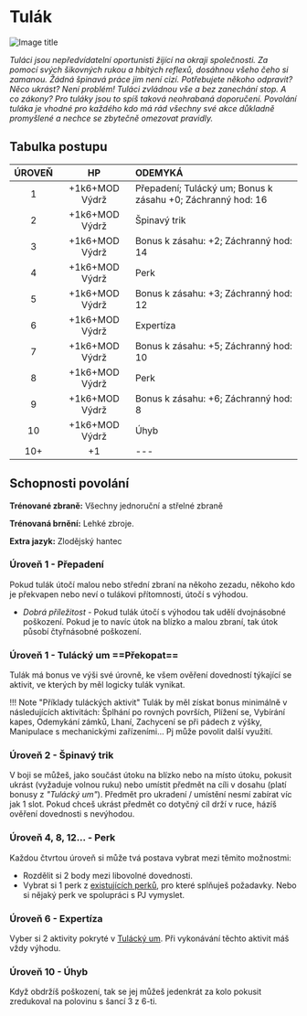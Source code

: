 # Tulák

![Image title](/assets/NAldir/classes/rogue.webp)

*Tuláci jsou nepředvídatelní oportunisti žijící na okraji společnosti. Za pomocí svých šikovných rukou a hbitých reflexů, dosáhnou všeho čeho si zamanou. Žádná špinavá práce jim není cizí. Potřebujete někoho odpravit? Něco ukrást? Není problém! Tuláci zvládnou vše a bez zanechání stop. A co zákony? Pro tuláky jsou to spíš taková neohrabaná doporučení. Povolání tuláka je vhodné pro každého kdo má rád všechny své akce důkladně promyšlené a nechce se zbytečně omezovat pravidly.*

## Tabulka postupu

| ÚROVEŇ |       HP       | ODEMYKÁ                                                     |
| :----: | :------------: | :---------------------------------------------------------- |
|   1    | +1k6+MOD Výdrž | Přepadení; Tulácký um; Bonus k zásahu +0; Záchranný hod: 16 |
|   2    | +1k6+MOD Výdrž | Špinavý trik                                                |
|   3    | +1k6+MOD Výdrž | Bonus k zásahu: +2; Záchranný hod: 14                       |
|   4    | +1k6+MOD Výdrž | Perk                                                        |
|   5    | +1k6+MOD Výdrž | Bonus k zásahu: +3; Záchranný hod: 12                       |
|   6    | +1k6+MOD Výdrž | Expertíza                                                   |
|   7    | +1k6+MOD Výdrž | Bonus k zásahu: +5; Záchranný hod: 10                       |
|   8    | +1k6+MOD Výdrž | Perk                                                        |
|   9    | +1k6+MOD Výdrž | Bonus k zásahu: +6; Záchranný hod: 8                        |
|   10   | +1k6+MOD Výdrž | Úhyb                                                        |
|  10+   |       +1       | ---                                                         |

## Schopnosti povolání

**Trénované zbraně:** Všechny jednoruční a střelné zbraně 

**Trénovaná brnění:** Lehké zbroje. 

**Extra jazyk:** Zlodějský hantec

### Úroveň 1 - Přepadení

Pokud tulák útočí malou nebo střední zbraní na někoho zezadu, někoho kdo je překvapen nebo neví o tulákovi přítomnosti, útočí s výhodou.

- *Dobrá příležitost* - Pokud tulák útočí s výhodou tak udělí dvojnásobné poškození. Pokud je to navíc útok na blízko a malou zbraní, tak útok působí čtyřnásobné poškození. 

### Úroveň 1 - Tulácký um ==Překopat==

Tulák má bonus ve výši své úrovně, ke všem ověření dovedností týkající se aktivit, ve kterých by měl logicky tulák vynikat.

!!! Note "Příklady tuláckých aktivit"
    Tulák by měl získat bonus minimálně v následujících aktivitách: Šplhání po rovných površích, Plížení se, Vybírání kapes, Odemykání zámků, Lhaní, Zachycení se při pádech z výšky, Manipulace s mechanickými zařízeními... Pj může povolit další využití.

### Úroveň 2 - Špinavý trik

V boji se můžeš, jako součást útoku na blízko nebo na místo útoku, pokusit ukrást (vyžaduje volnou ruku) nebo umístit předmět na cíli v dosahu (platí bonusy z *"Tulácký um"*). Předmět pro ukradení / umístění nesmí zabírat víc jak 1 slot. Pokud chceš ukrást předmět co dotyčný cíl drží v ruce, házíš ověření dovednosti s nevýhodou.

### Úroveň 4, 8, 12... - Perk

Každou čtvrtou úroveň si může tvá postava vybrat mezi těmito možnostmi:

- Rozdělit si 2 body mezi libovolné dovednosti.
- Vybrat si 1 perk z [existujících perků](/Nov%C3%BD%20Aldir%20%28Zasazen%C3%AD%29/perks/), pro které splňuješ požadavky. Nebo si nějaký perk ve spolupráci s PJ vymyslet.

### Úroveň 6 - Expertíza

Vyber si 2 aktivity pokryté v [Tulácký um](/Nový%20Aldir%20%28Zasazení%29/Povolání/Tulák/#uroven-1-tulacky-um). Při vykonávání těchto aktivit máš vždy výhodu.

### Úroveň 10 - Úhyb

Když obdržíš poškození, tak se jej můžeš jedenkrát za kolo pokusit zredukoval na polovinu s šancí 3 z 6-ti.
